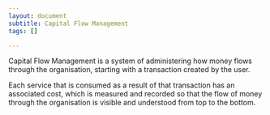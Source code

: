 ```yaml
---
layout: document
subtitle: Capital Flow Management
tags: []

---
```

Capital Flow Management is a system of administering how money flows through the organisation, starting with a transaction created by the user.

Each service that is consumed as a result of that transaction has an associated cost, which is measured and recorded so that the flow of money through the organisation is visible and understood from top to the bottom.